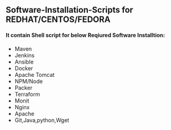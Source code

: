 ## Software-Installation-Scripts for REDHAT/CENTOS/FEDORA

#### It contain Shell script for below Reqiured Software Installtion:

   
   - Maven
   - Jenkins
   - Ansible
   - Docker
   - Apache Tomcat
   - NPM/Node
   - Packer
   - Terraform
   - Monit
   - Nginx
   - Apache
   - Git,Java,python,Wget
